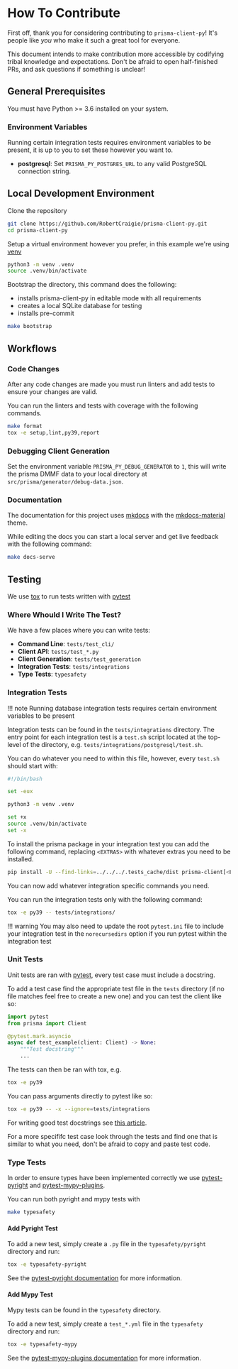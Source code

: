 # How To Contribute

First off, thank you for considering contributing to ``prisma-client-py``! It's people like _you_ who make it such a great tool for everyone.

This document intends to make contribution more accessible by codifying tribal knowledge and expectations. Don't be afraid to open half-finished PRs, and ask questions if something is unclear!

## General Prerequisites

You must have Python >= 3.6 installed on your system.

### Environment Variables

Running certain integration tests requires environment variables to be present, it is up to you to set these however you want to.

* **postgresql**: Set `PRISMA_PY_POSTGRES_URL` to any valid PostgreSQL connection string.

## Local Development Environment

Clone the repository

```sh
git clone https://github.com/RobertCraigie/prisma-client-py.git
cd prisma-client-py
```

Setup a virtual environment however you prefer, in this example we're using [venv](https://docs.python.org/3/library/venv.html)

```sh
python3 -m venv .venv
source .venv/bin/activate
```

Bootstrap the directory, this command does the following:

- installs prisma-client-py in editable mode with all requirements
- creates a local SQLite database for testing
- installs pre-commit

```sh
make bootstrap
```

## Workflows

### Code Changes

After any code changes are made you must run linters and add tests to ensure your changes are valid.

You can run the linters and tests with coverage with the following commands.

```sh
make format
tox -e setup,lint,py39,report
```

### Debugging Client Generation

Set the environment variable `PRISMA_PY_DEBUG_GENERATOR` to `1`, this will write the prisma DMMF data to your local directory at `src/prisma/generator/debug-data.json`.

### Documentation

The documentation for this project uses [mkdocs](https://www.mkdocs.org/) with the [mkdocs-material](https://squidfunk.github.io/mkdocs-material/) theme.

While editing the docs you can start a local server and get live feedback with the following command:

```sh
make docs-serve
```

## Testing

We use [tox](https://tox.readthedocs.io/) to run tests written with [pytest](https://docs.pytest.org/)

### Where Whould I Write The Test?

We have a few places where you can write tests:

* **Command Line**: `tests/test_cli/`
* **Client API**: `tests/test_*.py`
* **Client Generation**: `tests/test_generation`
* **Integration Tests**: `tests/integrations`
* **Type Tests**: `typesafety`

### Integration Tests

!!! note
    Running database integration tests requires certain environment variables to be present

Integration tests can be found in the `tests/integrations` directory. The entry point for each integration test is a `test.sh` script located at the top-level of the directory, e.g. `tests/integrations/postgresql/test.sh`.

You can do whatever you need to within this file, however, every `test.sh` should start with:

```sh
#!/bin/bash

set -eux

python3 -m venv .venv

set +x
source .venv/bin/activate
set -x
```

To install the prisma package in your integration test you can add the following command, replacing `<EXTRAS>` with whatever extras you need to be installed.

```sh
pip install -U --find-links=../../../.tests_cache/dist prisma-client[<EXTRAS>]
```

You can now add whatever integration specific commands you need.

You can run the integration tests only with the following command:

```sh
tox -e py39 -- tests/integrations/
```

!!! warning
    You may also need to update the root `pytest.ini` file to include your integration test in the `norecursedirs` option if you run pytest within the integration test

### Unit Tests

<!-- TODO: All files in the `tests` directory must maintain `100%` coverage. -->

Unit tests are ran with [pytest](https://docs.pytest.org/), every test case must include a docstring.

To add a test case find the appropriate test file in the `tests` directory (if no file matches feel free to create a new one) and you can test the client like so:

```py
import pytest
from prisma import Client

@pytest.mark.asyncio
async def test_example(client: Client) -> None:
    """Test docstring"""
    ...
```

The tests can then be ran with tox, e.g.

```sh
tox -e py39
```

You can pass arguments directly to pytest like so:

```sh
tox -e py39 -- -x --ignore=tests/integrations
```

For writing good test docstrings see [this article](https://jml.io/pages/test-docstrings.html).

For a more specififc test case look through the tests and find one that is similar to what you need, don't be afraid to copy and paste test code.

### Type Tests

In order to ensure types have been implemented correctly we use [pytest-pyright](https://pytest-pyright.readthedocs.io/) and [pytest-mypy-plugins](https://github.com/TypedDjango/pytest-mypy-plugins).

You can run both pyright and mypy tests with

```sh
make typesafety
```

#### Add Pyright Test

To add a new test, simply create a `.py` file in the `typesafety/pyright` directory and run:

```sh
tox -e typesafety-pyright
```

See the [pytest-pyright documentation](https://pytest-pyright.readthedocs.io/en/latest/#checking-for-errors) for more information.

#### Add Mypy Test

Mypy tests can be found in the `typesafety` directory.

To add a new test, simply create a `test_*.yml` file in the `typesafety` directory and run:

```sh
tox -e typesafety-mypy
```

See the [pytest-mypy-plugins documentation](https://github.com/TypedDjango/pytest-mypy-plugins) for more information.
